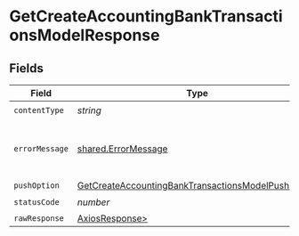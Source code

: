 # GetCreateAccountingBankTransactionsModelResponse


## Fields

| Field                                                                                                                               | Type                                                                                                                                | Required                                                                                                                            | Description                                                                                                                         |
| ----------------------------------------------------------------------------------------------------------------------------------- | ----------------------------------------------------------------------------------------------------------------------------------- | ----------------------------------------------------------------------------------------------------------------------------------- | ----------------------------------------------------------------------------------------------------------------------------------- |
| `contentType`                                                                                                                       | *string*                                                                                                                            | :heavy_check_mark:                                                                                                                  | N/A                                                                                                                                 |
| `errorMessage`                                                                                                                      | [shared.ErrorMessage](../../models/shared/errormessage.md)                                                                          | :heavy_minus_sign:                                                                                                                  | Your API request was not properly authorized.                                                                                       |
| `pushOption`                                                                                                                        | [GetCreateAccountingBankTransactionsModelPushOption](../../models/operations/getcreateaccountingbanktransactionsmodelpushoption.md) | :heavy_minus_sign:                                                                                                                  | Success                                                                                                                             |
| `statusCode`                                                                                                                        | *number*                                                                                                                            | :heavy_check_mark:                                                                                                                  | N/A                                                                                                                                 |
| `rawResponse`                                                                                                                       | [AxiosResponse>](https://axios-http.com/docs/res_schema)                                                                            | :heavy_minus_sign:                                                                                                                  | N/A                                                                                                                                 |